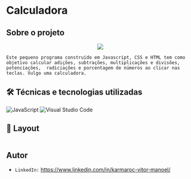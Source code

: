 # Calculadora

## Sobre o projeto 

<p align="center">
<img src="http://img.shields.io/static/v1?label=STATUS&message=EM%20DESENVOLVIMENTO&color=GREEN&style=for-the-badge"/>
</p>

``Este pequeno programa construído em Javascript, CSS e HTML tem como objetivo calcular adições, subtrações, multiplicações e divisões, potenciações, 
radiciações e porcentagem de números ao clicar nas teclas. Vulgo uma calculadora.``

##  🛠 Técnicas e tecnologias utilizadas

![JavaScript](https://img.shields.io/badge/javascript-%23323330.svg?logo=javascript&logoColor=%23F7DF1E)
![Visual Studio Code](https://img.shields.io/badge/Visual%20Studio%20Code-0078d7.svg?logo=visual-studio-code&logoColor=white)

## 🎨 Layout
<p align="center">
<img src="">
</p>

## Autor

- ``LinkedIn:`` https://www.linkedin.com/in/karmaroc-vitor-manoel/
